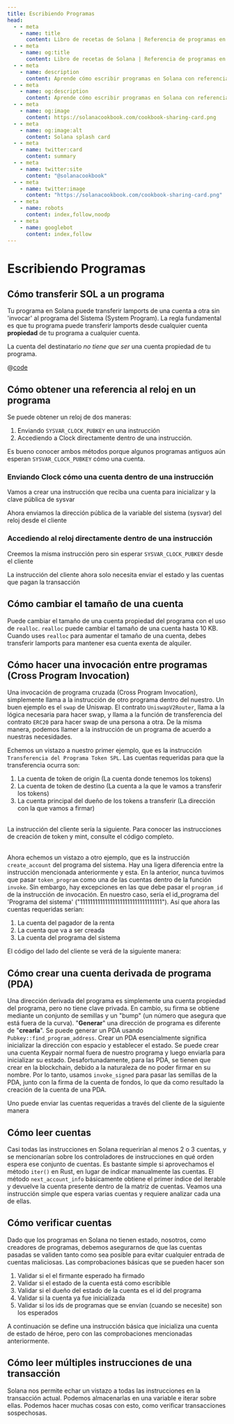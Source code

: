 ```yaml
---
title: Escribiendo Programas
head:
  - - meta
    - name: title
      content: Libro de recetas de Solana | Referencia de programas en Solana
  - - meta
    - name: og:title
      content: Libro de recetas de Solana | Referencia de programas en Solana
  - - meta
    - name: description
      content: Aprende cómo escribir programas en Solana con referencias de invocación entre programas, lectura de cuentas y más
  - - meta
    - name: og:description
      content: Aprende cómo escribir programas en Solana con referencias de invocación entre programas, lectura de cuentas y más
  - - meta
    - name: og:image
      content: https://solanacookbook.com/cookbook-sharing-card.png
  - - meta
    - name: og:image:alt
      content: Solana splash card
  - - meta
    - name: twitter:card
      content: summary
  - - meta
    - name: twitter:site
      content: "@solanacookbook"
  - - meta
    - name: twitter:image
      content: "https://solanacookbook.com/cookbook-sharing-card.png"
  - - meta
    - name: robots
      content: index,follow,noodp
  - - meta
    - name: googlebot
      content: index,follow
---
```


# Escribiendo Programas

## Cómo transferir SOL a un programa

Tu programa en Solana puede transferir lamports de una cuenta a otra
sin 'invocar' al programa del Sistema (System Program). La regla fundamental es 
que tu programa puede transferir lamports desde cualquier cuenta **propiedad** 
de tu programa a cualquier cuenta.

La cuenta del destinatario *no tiene que ser* una cuenta propiedad de tu 
programa.

<CodeGroup>
  <CodeGroupItem title="Program">

@[code](@/code/programs/transferring-lamports/transferring-lamports.rs)

  </CodeGroupItem>
</CodeGroup>

## Cómo obtener una referencia al reloj en un programa

Se puede obtener un reloj de dos maneras:

1. Enviando `SYSVAR_CLOCK_PUBKEY` en una instrucción
2. Accediendo a Clock directamente dentro de una instrucción.

Es bueno conocer ambos métodos porque algunos programas antiguos aún esperan 
`SYSVAR_CLOCK_PUBKEY` cómo una cuenta.

### Enviando Clock cómo una cuenta dentro de una instrucción

Vamos a crear una instrucción que reciba una cuenta para inicializar y la clave pública de sysvar

<SolanaCodeGroup>
  <SolanaCodeGroupItem title="Rust" active>

  <template v-slot:default>

@[code](@/code/programs/get-clock/method-one/program/src/lib.rs)

  </template>

  <template v-slot:preview>

@[code](@/code/programs/get-clock/method-one/program/src/lib.preview.rs)

  </template>

  </SolanaCodeGroupItem>
</SolanaCodeGroup>

Ahora enviamos la dirección pública de la variable del sistema (sysvar) del reloj desde el cliente

<SolanaCodeGroup>
  <SolanaCodeGroupItem title="TS" active>

  <template v-slot:default>

@[code](@/code/programs/get-clock/method-one/client/main.en.ts)

  </template>

  <template v-slot:preview>

@[code](@/code/programs/get-clock/method-one/client/main.preview.en.ts)

  </template>

  </SolanaCodeGroupItem>
</SolanaCodeGroup>

### Accediendo al reloj directamente dentro de una instrucción

Creemos la misma instrucción pero sin esperar `SYSVAR_CLOCK_PUBKEY` desde el 
cliente

<SolanaCodeGroup>
  <SolanaCodeGroupItem title="Rust" active>

  <template v-slot:default>

@[code](@/code/programs/get-clock/method-two/program/src/lib.rs)

  </template>

  <template v-slot:preview>

@[code](@/code/programs/get-clock/method-two/program/src/lib.preview.rs)

  </template>

  </SolanaCodeGroupItem>
</SolanaCodeGroup>

La instrucción del cliente ahora solo necesita enviar el estado y las cuentas 
que pagan la transacción

<SolanaCodeGroup>
  <SolanaCodeGroupItem title="TS" active>

  <template v-slot:default>

@[code](@/code/programs/get-clock/method-two/client/main.en.ts)

  </template>

  <template v-slot:preview>

@[code](@/code/programs/get-clock/method-two/client/main.preview.en.ts)

  </template>

  </SolanaCodeGroupItem>
</SolanaCodeGroup>

## Cómo cambiar el tamaño de una cuenta

Puede cambiar el tamaño de una cuenta propiedad del programa con el uso
de `realloc`. `realloc` puede cambiar el tamaño de una cuenta hasta 10 KB.
Cuando uses `realloc` para aumentar el tamaño de una cuenta, debes transferir 
lamports para mantener esa cuenta exenta de alquiler.

<SolanaCodeGroup>
  <SolanaCodeGroupItem title="Rust" active>

  <template v-slot:default>

@[code](@/code/programs/realloc/realloc.en.rs)

  </template>

  <template v-slot:preview>

@[code](@/code/programs/realloc/realloc.preview.en.rs)

  </template>

  </SolanaCodeGroupItem>
</SolanaCodeGroup>

## Cómo hacer una invocación entre programas (Cross Program Invocation)

Una invocación de programa cruzada (Cross Program Invocation), simplemente 
llama a la instrucción de otro programa dentro del nuestro. Un buen ejemplo es 
el `swap` de Uniswap. El contrato `UniswapV2Router`, llama a la lógica 
necesaria para hacer swap, y llama a la función de transferencia del contrato 
`ERC20` para hacer swap de una persona a otra. De la misma manera, podemos
llamer a la instrucción de un programa de acuerdo a nuestras necesidades.

Echemos un vistazo a nuestro primer ejemplo, que es la instrucción 
`Transferencia del Programa Token SPL`. Las cuentas requeridas para que la 
transferencia ocurra son:

1. La cuenta de token de origin (La cuenta donde tenemos los tokens)
2. La cuenta de token de destino  (La cuenta a la que le vamos a transferir los tokens)
3. La cuenta principal del dueño de los tokens a transferir (La dirección con la que vamos a firmar)

<SolanaCodeGroup>
  <SolanaCodeGroupItem title="Rust" active>

  <template v-slot:default>

@[code](@/code/programs/cpi-transfer/program/src/lib.rs)

  </template>

  <template v-slot:preview>

@[code](@/code/programs/cpi-transfer/program/src/lib.preview.rs)

  </template>

  </SolanaCodeGroupItem>
</SolanaCodeGroup>
<br />
La instrucción del cliente sería la siguiente. Para conocer las instrucciones de creación de token y mint, consulte el código completo.
<br />
<br />
<SolanaCodeGroup>
  <SolanaCodeGroupItem title="TS" active>

  <template v-slot:default>

@[code](@/code/programs/cpi-transfer/client/main.en.ts)

  </template>

  <template v-slot:preview>

@[code](@/code/programs/cpi-transfer/client/main.preview.en.ts)

  </template>

  </SolanaCodeGroupItem>
</SolanaCodeGroup>

Ahora echemos un vistazo a otro ejemplo, que es la instrucción `create_account` del programa del sistema. Hay una ligera diferencia entre la instrucción mencionada anteriormente y esta. En la anterior, nunca tuvimos que pasar `token_program` como una de las cuentas dentro de la función `invoke`. Sin embargo, hay excepciones en las que debe pasar el `program_id` de la instrucción de invocación. En nuestro caso, sería el id_programa del 'Programa del sistema' ("111111111111111111111111111111111"). Así que ahora las cuentas requeridas serían:

1. La cuenta del pagador de la renta
2. La cuenta que va a ser creada
3. La cuenta del programa del sistema

<SolanaCodeGroup>
  <SolanaCodeGroupItem title="Rust" active>

  <template v-slot:default>

@[code](@/code/programs/cpi-transfer/program-system/src/lib.rs)

  </template>

  <template v-slot:preview>

@[code](@/code/programs/cpi-transfer/program-system/src/lib.preview.rs)

  </template>

  </SolanaCodeGroupItem>
</SolanaCodeGroup>

El código del lado del cliente se verá de la siguiente manera:

<SolanaCodeGroup>
  <SolanaCodeGroupItem title="TS" active>

  <template v-slot:default>

@[code](@/code/programs/cpi-transfer/client-system/main.en.ts)

  </template>

  <template v-slot:preview>

@[code](@/code/programs/cpi-transfer/client-system/main.preview.en.ts)

  </template>

  </SolanaCodeGroupItem>
</SolanaCodeGroup>

## Cómo crear una cuenta derivada de programa (PDA)

Una dirección derivada del programa es simplemente una cuenta propiedad del programa, pero no tiene clave privada. En cambio, su firma se obtiene mediante un conjunto de semillas y un "bump" (un número que asegura que está fuera de la curva). "**Generar**" una dirección de programa es diferente de "**crearla**". Se puede generar un PDA usando `Pubkey::find_program_address`. Crear un PDA esencialmente significa inicializar la dirección con espacio y establecer el estado. Se puede crear una cuenta Keypair normal fuera de nuestro programa y luego enviarla para inicializar su estado. Desafortunadamente, para las PDA, se tienen que crear en la blockchain, debido a la naturaleza de no poder firmar en su nombre. Por lo tanto, usamos `invoke_signed` para pasar las semillas de la PDA, junto con la firma de la cuenta de fondos, lo que da como resultado la creación de la cuenta de una PDA.

<SolanaCodeGroup>
  <SolanaCodeGroupItem title="Rust" active>

  <template v-slot:default>

@[code](@/code/programs/create-pda/program/src/lib.rs)

  </template>

  <template v-slot:preview>

@[code](@/code/programs/create-pda/program/src/lib.preview.rs)

  </template>

  </SolanaCodeGroupItem>
</SolanaCodeGroup>

Uno puede enviar las cuentas requeridas a través del cliente de la siguiente manera

<SolanaCodeGroup>
  <SolanaCodeGroupItem title="TS" active>

  <template v-slot:default>

@[code](@/code/programs/create-pda/client/main.en.ts)

  </template>

  <template v-slot:preview>

@[code](@/code/programs/create-pda/client/main.preview.en.ts)

  </template>

  </SolanaCodeGroupItem>
</SolanaCodeGroup>

## Cómo leer cuentas

Casi todas las instrucciones en Solana requerirían al menos 2 o 3 cuentas, y se mencionarían sobre los controladores de instrucciones en qué orden espera ese conjunto de cuentas. Es bastante simple si aprovechamos el método `iter()` en Rust, en lugar de indicar manualmente las cuentas. El método `next_account_info` básicamente obtiene el primer índice del iterable y devuelve la cuenta presente dentro de la matriz de cuentas. Veamos una instrucción simple que espera varias cuentas y requiere analizar cada una de ellas.

<SolanaCodeGroup>
  <SolanaCodeGroupItem title="Rust" active>

  <template v-slot:default>

@[code](@/code/programs/read-account/program/src/lib.rs)

  </template>

  <template v-slot:preview>

@[code](@/code/programs/read-account/program/src/lib.preview.rs)

  </template>

  </SolanaCodeGroupItem>
</SolanaCodeGroup>

## Cómo verificar cuentas

Dado que los programas en Solana no tienen estado, nosotros, como creadores de programas, debemos asegurarnos de que las cuentas pasadas se validen tanto como sea posible para evitar cualquier entrada de cuentas maliciosas. Las comprobaciones básicas que se pueden hacer son

1. Validar si el el firmante esperado ha firmado
2. Validar si el estado de la cuenta está como escribible
3. Validar si el dueño del estado de la cuenta es el id del programa
4. Validar si la cuenta ya fue inicializada
5. Validar si los ids de programas que se envían (cuando se necesite) son los esperados

A continuación se define una instrucción básica que inicializa una cuenta de estado de héroe, pero con las comprobaciones mencionadas anteriormente.

<SolanaCodeGroup>
  <SolanaCodeGroupItem title="Rust" active>

  <template v-slot:default>

@[code](@/code/programs/verify-account/program/src/lib.rs)

  </template>

  <template v-slot:preview>

@[code](@/code/programs/verify-account/program/src/lib.preview.rs)

  </template>

  </SolanaCodeGroupItem>
</SolanaCodeGroup>

## Cómo leer múltiples instrucciones de una transacción

Solana nos permite echar un vistazo a todas las instrucciones en la transacción actual. Podemos almacenarlas en una variable e iterar sobre ellas. Podemos hacer muchas cosas con esto, como verificar transacciones sospechosas.

<SolanaCodeGroup>
  <SolanaCodeGroupItem title="Rust" active>

  <template v-slot:default>

@[code](@/code/programs/read-multiple-instructions/program/lib.rs)

  </template>

  <template v-slot:preview>
  
@[code](@/code/programs/read-multiple-instructions/program/lib.preview.rs)

  </template>

  </SolanaCodeGroupItem>
</SolanaCodeGroup>

